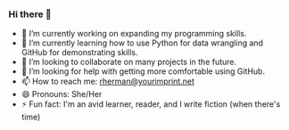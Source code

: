 ### Hi there 👋

- 🔭 I’m currently working on expanding my programming skills.
- 🌱 I’m currently learning how to use Python for data wrangling and GitHub for demonstrating skills.
- 👯 I’m looking to collaborate on many projects in the future.
- 🤔 I’m looking for help with getting more comfortable using GitHub.
- 📫 How to reach me: rherman@yourimprint.net
- 😄 Pronouns: She/Her
- ⚡ Fun fact: I'm an avid learner, reader, and I write fiction (when there's time)
